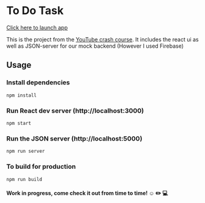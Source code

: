 # To Do Task

<a href='https://francisguedes.github.io/to-do-list/' >Click here to launch app</a>

This is the project from the [YouTube crash course](https://www.youtube.com/watch?v=w7ejDZ8SWv8). It includes the react ui as well as JSON-server for our mock backend (However I used Firebase)

## Usage

### Install dependencies

```
npm install
```

### Run React dev server (http://localhost:3000)

```
npm start
```

### Run the JSON server (http://localhost:5000)

```
npm run server
```

### To build for production

```
npm run build
```

#### Work in progress, come check it out from time to time! :relaxed: :pencil2: :computer:
